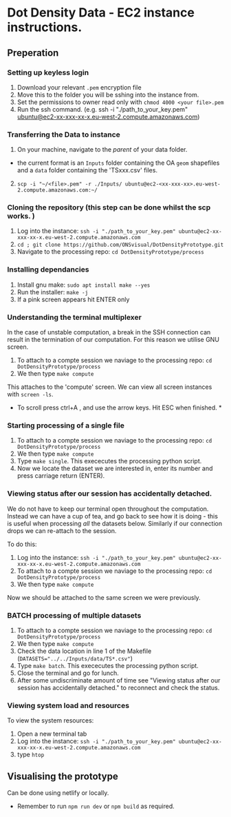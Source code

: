 # Dot Density Data - EC2 instance instructions. 

## Preperation 
### Setting up keyless login
1. Download your relevant `.pem` encryption file
2. Move this to the folder you will be sshing into the instance from. 
3. Set the permissions to owner read only with `chmod 4000 <your file>.pem`
4. Run the ssh command. (e.g. ssh -i "./path_to_your_key.pem" ubuntu@ec2-xx-xxx-xx-x.eu-west-2.compute.amazonaws.com)
### Transferring the Data to instance 

1. On your machine, navigate to the *parent* of your data folder. 
- the current format is an `Inputs` folder containing the OA `geom` shapefiles and a `data` folder containing the 'TSxxx.csv' files. 
2. `scp -i "~/<file>.pem" -r ./Inputs/ ubuntu@ec2-<xx-xxx-xx>.eu-west-2.compute.amazonaws.com:~/`

### Cloning the repository (this step can be done whilst the scp works. )
1. Log into the instance: `ssh -i "./path_to_your_key.pem" ubuntu@ec2-xx-xxx-xx-x.eu-west-2.compute.amazonaws.com`
2. `cd ; git clone https://github.com/ONSvisual/DotDensityPrototype.git`
3. Navigate to the processing repo:
`cd DotDensityPrototype/process`


### Installing dependancies
1. Install gnu make: `sudo apt install make --yes`
2. Run the installer: `make -j`
3. If a pink screen appears hit ENTER only 


### Understanding the terminal multiplexer
In the case of unstable computation, a break in the SSH connection can result in the termination of our computation. For this reason we utilise GNU screen. 

1. To attach to a compte session we naviage to the processing repo:
`cd DotDensityPrototype/process` 
2. We then type `make compute`

This attaches to the 'compute' screen. We can view all screen instances with `screen -ls`.


* To scroll press ctrl+A , and use the arrow keys. Hit ESC when finished. *

### Starting processing of a single file
1. To attach to a compte session we naviage to the processing repo:
`cd DotDensityPrototype/process` 
2. We then type `make compute`
3. Type `make single`. This exececutes the processing python script. 
4. Now we locate the dataset we are interested in, enter its number and press carriage return (ENTER).


### Viewing status after our session has accidentally detached. 
We do not have to keep our terminal open throughout the computation. Instead we can have a cup of tea, and go back to see how it is doing - this is useful when processing _all_ the datasets below. Similarly if our connection drops we can re-attach to the session.

To do this: 
1. Log into the instance: `ssh -i "./path_to_your_key.pem" ubuntu@ec2-xx-xxx-xx-x.eu-west-2.compute.amazonaws.com`
2. To attach to a compte session we naviage to the processing repo:
`cd DotDensityPrototype/process` 
3. We then type `make compute`

Now we should be attached to the same screen we were previously. 


### BATCH processing of multiple datasets
1. To attach to a compte session we naviage to the processing repo:
`cd DotDensityPrototype/process` 
2. We then type `make compute`
3. Check the data location in line 1 of the Makefile (`DATASETS="../../Inputs/data/TS*.csv"`)
4. Type `make batch`. This exececutes the processing python script. 
5. Close the terminal and go for lunch. 
6. After some undiscriminate amount of time see "Viewing status after our session has accidentally detached." to reconnect and check the status. 






### Viewing system load and resources
To view the system resources: 
1. Open a new terminal tab
2. Log into the instance: `ssh -i "./path_to_your_key.pem" ubuntu@ec2-xx-xxx-xx-x.eu-west-2.compute.amazonaws.com`
3. type `htop`

## Visualising the prototype

Can be done using netlify or locally. 

- Remember to run `npm run dev` or `npm build` as required. 